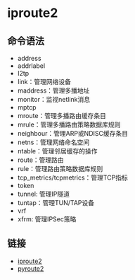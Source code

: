 # iproute2

## 命令语法

- address
- addrlabel
- l2tp
- link：管理网络设备
- maddress：管理多播地址
- monitor：监视netlink消息
- mptcp
- mroute：管理多播路由缓存条目
- mrule：管理多播路由策略数据库规则
- neighbour：管理ARP或NDISC缓存条目
- netns：管理网络命名空间
- ntable：管理邻居缓存的操作
- route：管理路由
- rule：管理路由策略数据库规则
- tcp_metrics/tcpmetrics：管理TCP指标
- token
- tunnel: 管理IP隧道
- tuntap：管理TUN/TAP设备
- vrf
- xfrm: 管理IPSec策略

## 链接

- [iproute2](https://manpages.debian.org/unstable/iproute2/ip.8.en.html)
- [pyroute2](https://github.com/svinota/pyroute2)
